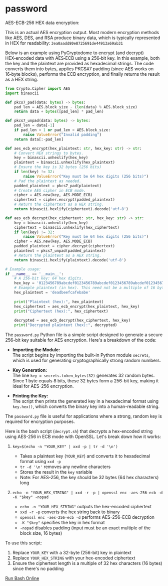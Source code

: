 # password
AES-ECB-256 HEX data encryption:

This is an actual AES encryption output. Most modern encryption methods like AES, DES, and RSA produce binary data, which is typically represented in HEX for readability: `3ea0aadd80e8725691de44913a69ab31`

Below is an example using PyCryptodome to encrypt (and decrypt) HEX‑encoded data with AES‑ECB using a 256‑bit key. In this example, both the key and the plaintext are provided as hexadecimal strings. The code converts them into bytes, applies PKCS#7 padding (since AES works on 16‑byte blocks), performs the ECB encryption, and finally returns the result as a HEX string.

```python
from Crypto.Cipher import AES
import binascii

def pkcs7_pad(data: bytes) -> bytes:
    pad_len = AES.block_size - (len(data) % AES.block_size)
    return data + bytes([pad_len] * pad_len)

def pkcs7_unpad(data: bytes) -> bytes:
    pad_len = data[-1]
    if pad_len < 1 or pad_len > AES.block_size:
        raise ValueError("Invalid padding")
    return data[:-pad_len]

def aes_ecb_encrypt(hex_plaintext: str, hex_key: str) -> str:
    # Convert HEX strings to bytes.
    key = binascii.unhexlify(hex_key)
    plaintext = binascii.unhexlify(hex_plaintext)
    # Ensure the key is 32 bytes (256 bits)
    if len(key) != 32:
        raise ValueError("Key must be 64 hex digits (256 bits)")
    # Pad the plaintext as needed.
    padded_plaintext = pkcs7_pad(plaintext)
    # Create AES cipher in ECB mode.
    cipher = AES.new(key, AES.MODE_ECB)
    ciphertext = cipher.encrypt(padded_plaintext)
    # Return the ciphertext as a HEX string.
    return binascii.hexlify(ciphertext).decode('utf-8')

def aes_ecb_decrypt(hex_ciphertext: str, hex_key: str) -> str:
    key = binascii.unhexlify(hex_key)
    ciphertext = binascii.unhexlify(hex_ciphertext)
    if len(key) != 32:
        raise ValueError("Key must be 64 hex digits (256 bits)")
    cipher = AES.new(key, AES.MODE_ECB)
    padded_plaintext = cipher.decrypt(ciphertext)
    plaintext = pkcs7_unpad(padded_plaintext)
    # Return the plaintext as a HEX string.
    return binascii.hexlify(plaintext).decode('utf-8')

# Example usage:
if __name__ == '__main__':
    # A 256-bit key: 64 hex digits.
    hex_key = '0123456789abcdef0123456789abcdef0123456789abcdef0123456789abcdef'
    # Example plaintext (in hex). This need not be a multiple of 16 bytes.
    hex_plaintext = 'deadbeefcafebabe'
    
    print("Plaintext (hex):", hex_plaintext)
    hex_ciphertext = aes_ecb_encrypt(hex_plaintext, hex_key)
    print("Ciphertext (hex):", hex_ciphertext)
    
    decrypted = aes_ecb_decrypt(hex_ciphertext, hex_key)
    print("Decrypted plaintext (hex):", decrypted)
```

The `password.py` Python file is a simple script designed to generate a secure 256-bit key suitable for AES encryption. Here's a breakdown of the code:

- **Importing the Module:**  
  The script begins by importing the built-in Python module `secrets`, which is used for generating cryptographically strong random numbers.

- **Key Generation:**  
  The line `key = secrets.token_bytes(32)` generates 32 random bytes. Since 1 byte equals 8 bits, these 32 bytes form a 256-bit key, making it ideal for AES-256 encryption.

- **Printing the Key:**  
  The script then prints the generated key in a hexadecimal format using `key.hex()`, which converts the binary key into a human-readable string.

The `password.py` file is useful for applications where a strong, random key is required for encryption purposes.

Here is the bash script (`decrypt.sh`) that decrypts a hex-encoded string using AES-256 in ECB mode with OpenSSL. Let's break down how it works:

1. `key=$(echo -n "YOUR_KEY" | xxd -p | tr -d '\n')`
   - Takes a plaintext key (`YOUR_KEY`) and converts it to hexadecimal format using `xxd -p`
   - `tr -d '\n'` removes any newline characters
   - Stores the result in the `key` variable
   - Note: For AES-256, the key should be 32 bytes (64 hex characters) long

2. `echo -n "YOUR_HEX_STRING" | xxd -r -p | openssl enc -aes-256-ecb -d -K "$key" -nopad`
   - `echo -n "YOUR_HEX_STRING"` outputs the hex-encoded ciphertext
   - `xxd -r -p` converts the hex string back to binary
   - `openssl enc -aes-256-ecb -d` performs AES-256-ECB decryption
   - `-K "$key"` specifies the key in hex format
   - `-nopad` disables padding (input must be an exact multiple of the block size, 16 bytes)

To use this script:
1. Replace `YOUR_KEY` with a 32-byte (256-bit) key in plaintext
2. Replace `YOUR_HEX_STRING` with your hex-encoded ciphertext
3. Ensure the ciphertext length is a multiple of 32 hex characters (16 bytes) since there's no padding

[Run Bash Online](https://rextester.com/l/bash_online_compiler)
